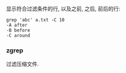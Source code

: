 显示符合过滤条件的行, 以及之前, 之后, 前后的行:

```
grep 'abc' a.txt -C 10
-A after
-B before
-C around
```

### zgrep

过滤压缩文件.
